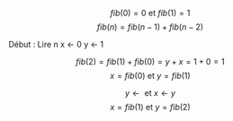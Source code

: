 $$fib(0) = 0 \text{ et } fib(1) = 1$$
$$fib(n) = fib(n-1) + fib(n-2)$$


Début :
	Lire n
	x <- 0
	y <- 1
	


$$fib(2) = fib(1) + fib(0) = y + x = 1 + 0 = 1$$
$$x = fib(0) \text{ et } y = fib(1)$$

$$y \leftarrow  \text{ et } x \leftarrow y$$
$$x = fib(1)  \text{ et } y = fib(2) $$
